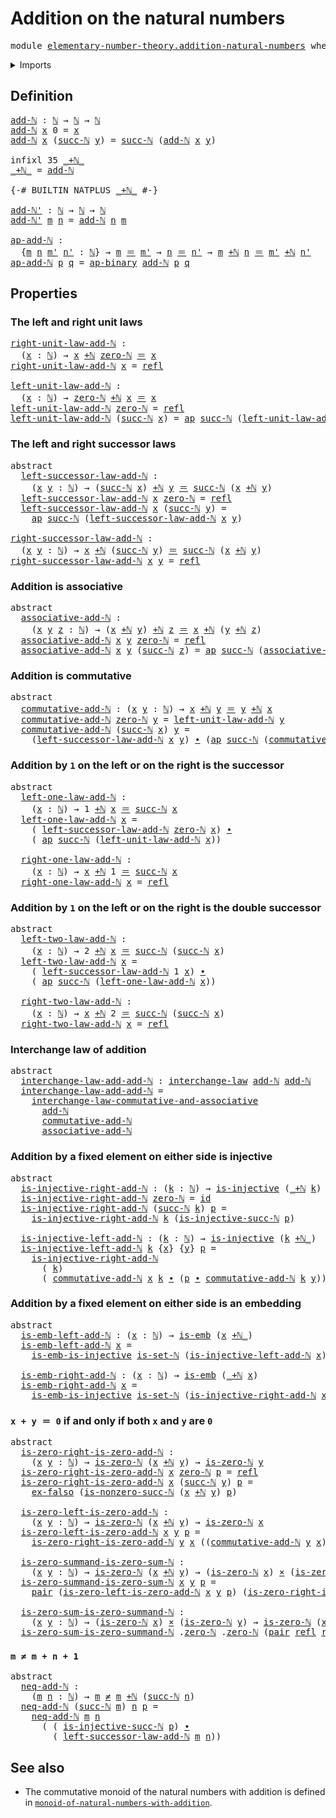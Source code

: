# Addition on the natural numbers

<pre class="Agda"><a id="44" class="Keyword">module</a> <a id="51" href="elementary-number-theory.addition-natural-numbers.html" class="Module">elementary-number-theory.addition-natural-numbers</a> <a id="101" class="Keyword">where</a>
</pre>
<details><summary>Imports</summary>

<pre class="Agda"><a id="157" class="Keyword">open</a> <a id="162" class="Keyword">import</a> <a id="169" href="elementary-number-theory.equality-natural-numbers.html" class="Module">elementary-number-theory.equality-natural-numbers</a>
<a id="219" class="Keyword">open</a> <a id="224" class="Keyword">import</a> <a id="231" href="elementary-number-theory.natural-numbers.html" class="Module">elementary-number-theory.natural-numbers</a>

<a id="273" class="Keyword">open</a> <a id="278" class="Keyword">import</a> <a id="285" href="foundation.action-on-identifications-binary-functions.html" class="Module">foundation.action-on-identifications-binary-functions</a>
<a id="339" class="Keyword">open</a> <a id="344" class="Keyword">import</a> <a id="351" href="foundation.action-on-identifications-functions.html" class="Module">foundation.action-on-identifications-functions</a>
<a id="398" class="Keyword">open</a> <a id="403" class="Keyword">import</a> <a id="410" href="foundation.cartesian-product-types.html" class="Module">foundation.cartesian-product-types</a>
<a id="445" class="Keyword">open</a> <a id="450" class="Keyword">import</a> <a id="457" href="foundation.dependent-pair-types.html" class="Module">foundation.dependent-pair-types</a>
<a id="489" class="Keyword">open</a> <a id="494" class="Keyword">import</a> <a id="501" href="foundation.embeddings.html" class="Module">foundation.embeddings</a>
<a id="523" class="Keyword">open</a> <a id="528" class="Keyword">import</a> <a id="535" href="foundation.empty-types.html" class="Module">foundation.empty-types</a>
<a id="558" class="Keyword">open</a> <a id="563" class="Keyword">import</a> <a id="570" href="foundation.function-types.html" class="Module">foundation.function-types</a>
<a id="596" class="Keyword">open</a> <a id="601" class="Keyword">import</a> <a id="608" href="foundation.identity-types.html" class="Module">foundation.identity-types</a>
<a id="634" class="Keyword">open</a> <a id="639" class="Keyword">import</a> <a id="646" href="foundation.injective-maps.html" class="Module">foundation.injective-maps</a>
<a id="672" class="Keyword">open</a> <a id="677" class="Keyword">import</a> <a id="684" href="foundation.interchange-law.html" class="Module">foundation.interchange-law</a>
<a id="711" class="Keyword">open</a> <a id="716" class="Keyword">import</a> <a id="723" href="foundation.negated-equality.html" class="Module">foundation.negated-equality</a>
<a id="751" class="Keyword">open</a> <a id="756" class="Keyword">import</a> <a id="763" href="foundation.sets.html" class="Module">foundation.sets</a>
</pre>
</details>

## Definition

<pre class="Agda"><a id="add-ℕ"></a><a id="819" href="elementary-number-theory.addition-natural-numbers.html#819" class="Function">add-ℕ</a> <a id="825" class="Symbol">:</a> <a id="827" href="elementary-number-theory.natural-numbers.html#825" class="Datatype">ℕ</a> <a id="829" class="Symbol">→</a> <a id="831" href="elementary-number-theory.natural-numbers.html#825" class="Datatype">ℕ</a> <a id="833" class="Symbol">→</a> <a id="835" href="elementary-number-theory.natural-numbers.html#825" class="Datatype">ℕ</a>
<a id="837" href="elementary-number-theory.addition-natural-numbers.html#819" class="Function">add-ℕ</a> <a id="843" href="elementary-number-theory.addition-natural-numbers.html#843" class="Bound">x</a> <a id="845" class="Number">0</a> <a id="847" class="Symbol">=</a> <a id="849" href="elementary-number-theory.addition-natural-numbers.html#843" class="Bound">x</a>
<a id="851" href="elementary-number-theory.addition-natural-numbers.html#819" class="Function">add-ℕ</a> <a id="857" href="elementary-number-theory.addition-natural-numbers.html#857" class="Bound">x</a> <a id="859" class="Symbol">(</a><a id="860" href="elementary-number-theory.natural-numbers.html#859" class="InductiveConstructor">succ-ℕ</a> <a id="867" href="elementary-number-theory.addition-natural-numbers.html#867" class="Bound">y</a><a id="868" class="Symbol">)</a> <a id="870" class="Symbol">=</a> <a id="872" href="elementary-number-theory.natural-numbers.html#859" class="InductiveConstructor">succ-ℕ</a> <a id="879" class="Symbol">(</a><a id="880" href="elementary-number-theory.addition-natural-numbers.html#819" class="Function">add-ℕ</a> <a id="886" href="elementary-number-theory.addition-natural-numbers.html#857" class="Bound">x</a> <a id="888" href="elementary-number-theory.addition-natural-numbers.html#867" class="Bound">y</a><a id="889" class="Symbol">)</a>

<a id="892" class="Keyword">infixl</a> <a id="899" class="Number">35</a> <a id="902" href="elementary-number-theory.addition-natural-numbers.html#907" class="Primitive Operator">_+ℕ_</a>
<a id="_+ℕ_"></a><a id="907" href="elementary-number-theory.addition-natural-numbers.html#907" class="Function Operator">_+ℕ_</a> <a id="912" class="Symbol">=</a> <a id="914" href="elementary-number-theory.addition-natural-numbers.html#819" class="Function">add-ℕ</a>

<a id="921" class="Symbol">{-#</a> <a id="925" class="Keyword">BUILTIN</a> <a id="933" class="Keyword">NATPLUS</a> <a id="941" href="elementary-number-theory.addition-natural-numbers.html#907" class="Primitive Operator">_+ℕ_</a> <a id="946" class="Symbol">#-}</a>

<a id="add-ℕ&#39;"></a><a id="951" href="elementary-number-theory.addition-natural-numbers.html#951" class="Function">add-ℕ&#39;</a> <a id="958" class="Symbol">:</a> <a id="960" href="elementary-number-theory.natural-numbers.html#825" class="Datatype">ℕ</a> <a id="962" class="Symbol">→</a> <a id="964" href="elementary-number-theory.natural-numbers.html#825" class="Datatype">ℕ</a> <a id="966" class="Symbol">→</a> <a id="968" href="elementary-number-theory.natural-numbers.html#825" class="Datatype">ℕ</a>
<a id="970" href="elementary-number-theory.addition-natural-numbers.html#951" class="Function">add-ℕ&#39;</a> <a id="977" href="elementary-number-theory.addition-natural-numbers.html#977" class="Bound">m</a> <a id="979" href="elementary-number-theory.addition-natural-numbers.html#979" class="Bound">n</a> <a id="981" class="Symbol">=</a> <a id="983" href="elementary-number-theory.addition-natural-numbers.html#819" class="Function">add-ℕ</a> <a id="989" href="elementary-number-theory.addition-natural-numbers.html#979" class="Bound">n</a> <a id="991" href="elementary-number-theory.addition-natural-numbers.html#977" class="Bound">m</a>

<a id="ap-add-ℕ"></a><a id="994" href="elementary-number-theory.addition-natural-numbers.html#994" class="Function">ap-add-ℕ</a> <a id="1003" class="Symbol">:</a>
  <a id="1007" class="Symbol">{</a><a id="1008" href="elementary-number-theory.addition-natural-numbers.html#1008" class="Bound">m</a> <a id="1010" href="elementary-number-theory.addition-natural-numbers.html#1010" class="Bound">n</a> <a id="1012" href="elementary-number-theory.addition-natural-numbers.html#1012" class="Bound">m&#39;</a> <a id="1015" href="elementary-number-theory.addition-natural-numbers.html#1015" class="Bound">n&#39;</a> <a id="1018" class="Symbol">:</a> <a id="1020" href="elementary-number-theory.natural-numbers.html#825" class="Datatype">ℕ</a><a id="1021" class="Symbol">}</a> <a id="1023" class="Symbol">→</a> <a id="1025" href="elementary-number-theory.addition-natural-numbers.html#1008" class="Bound">m</a> <a id="1027" href="foundation-core.identity-types.html#2713" class="Function Operator">＝</a> <a id="1029" href="elementary-number-theory.addition-natural-numbers.html#1012" class="Bound">m&#39;</a> <a id="1032" class="Symbol">→</a> <a id="1034" href="elementary-number-theory.addition-natural-numbers.html#1010" class="Bound">n</a> <a id="1036" href="foundation-core.identity-types.html#2713" class="Function Operator">＝</a> <a id="1038" href="elementary-number-theory.addition-natural-numbers.html#1015" class="Bound">n&#39;</a> <a id="1041" class="Symbol">→</a> <a id="1043" href="elementary-number-theory.addition-natural-numbers.html#1008" class="Bound">m</a> <a id="1045" href="elementary-number-theory.addition-natural-numbers.html#907" class="Primitive Operator">+ℕ</a> <a id="1048" href="elementary-number-theory.addition-natural-numbers.html#1010" class="Bound">n</a> <a id="1050" href="foundation-core.identity-types.html#2713" class="Function Operator">＝</a> <a id="1052" href="elementary-number-theory.addition-natural-numbers.html#1012" class="Bound">m&#39;</a> <a id="1055" href="elementary-number-theory.addition-natural-numbers.html#907" class="Primitive Operator">+ℕ</a> <a id="1058" href="elementary-number-theory.addition-natural-numbers.html#1015" class="Bound">n&#39;</a>
<a id="1061" href="elementary-number-theory.addition-natural-numbers.html#994" class="Function">ap-add-ℕ</a> <a id="1070" href="elementary-number-theory.addition-natural-numbers.html#1070" class="Bound">p</a> <a id="1072" href="elementary-number-theory.addition-natural-numbers.html#1072" class="Bound">q</a> <a id="1074" class="Symbol">=</a> <a id="1076" href="foundation.action-on-identifications-binary-functions.html#1522" class="Function">ap-binary</a> <a id="1086" href="elementary-number-theory.addition-natural-numbers.html#819" class="Function">add-ℕ</a> <a id="1092" href="elementary-number-theory.addition-natural-numbers.html#1070" class="Bound">p</a> <a id="1094" href="elementary-number-theory.addition-natural-numbers.html#1072" class="Bound">q</a>
</pre>
## Properties

### The left and right unit laws

<pre class="Agda"><a id="right-unit-law-add-ℕ"></a><a id="1158" href="elementary-number-theory.addition-natural-numbers.html#1158" class="Function">right-unit-law-add-ℕ</a> <a id="1179" class="Symbol">:</a>
  <a id="1183" class="Symbol">(</a><a id="1184" href="elementary-number-theory.addition-natural-numbers.html#1184" class="Bound">x</a> <a id="1186" class="Symbol">:</a> <a id="1188" href="elementary-number-theory.natural-numbers.html#825" class="Datatype">ℕ</a><a id="1189" class="Symbol">)</a> <a id="1191" class="Symbol">→</a> <a id="1193" href="elementary-number-theory.addition-natural-numbers.html#1184" class="Bound">x</a> <a id="1195" href="elementary-number-theory.addition-natural-numbers.html#907" class="Primitive Operator">+ℕ</a> <a id="1198" href="elementary-number-theory.natural-numbers.html#846" class="InductiveConstructor">zero-ℕ</a> <a id="1205" href="foundation-core.identity-types.html#2713" class="Function Operator">＝</a> <a id="1207" href="elementary-number-theory.addition-natural-numbers.html#1184" class="Bound">x</a>
<a id="1209" href="elementary-number-theory.addition-natural-numbers.html#1158" class="Function">right-unit-law-add-ℕ</a> <a id="1230" href="elementary-number-theory.addition-natural-numbers.html#1230" class="Bound">x</a> <a id="1232" class="Symbol">=</a> <a id="1234" href="foundation-core.identity-types.html#2682" class="InductiveConstructor">refl</a>

<a id="left-unit-law-add-ℕ"></a><a id="1240" href="elementary-number-theory.addition-natural-numbers.html#1240" class="Function">left-unit-law-add-ℕ</a> <a id="1260" class="Symbol">:</a>
  <a id="1264" class="Symbol">(</a><a id="1265" href="elementary-number-theory.addition-natural-numbers.html#1265" class="Bound">x</a> <a id="1267" class="Symbol">:</a> <a id="1269" href="elementary-number-theory.natural-numbers.html#825" class="Datatype">ℕ</a><a id="1270" class="Symbol">)</a> <a id="1272" class="Symbol">→</a> <a id="1274" href="elementary-number-theory.natural-numbers.html#846" class="InductiveConstructor">zero-ℕ</a> <a id="1281" href="elementary-number-theory.addition-natural-numbers.html#907" class="Primitive Operator">+ℕ</a> <a id="1284" href="elementary-number-theory.addition-natural-numbers.html#1265" class="Bound">x</a> <a id="1286" href="foundation-core.identity-types.html#2713" class="Function Operator">＝</a> <a id="1288" href="elementary-number-theory.addition-natural-numbers.html#1265" class="Bound">x</a>
<a id="1290" href="elementary-number-theory.addition-natural-numbers.html#1240" class="Function">left-unit-law-add-ℕ</a> <a id="1310" href="elementary-number-theory.natural-numbers.html#846" class="InductiveConstructor">zero-ℕ</a> <a id="1317" class="Symbol">=</a> <a id="1319" href="foundation-core.identity-types.html#2682" class="InductiveConstructor">refl</a>
<a id="1324" href="elementary-number-theory.addition-natural-numbers.html#1240" class="Function">left-unit-law-add-ℕ</a> <a id="1344" class="Symbol">(</a><a id="1345" href="elementary-number-theory.natural-numbers.html#859" class="InductiveConstructor">succ-ℕ</a> <a id="1352" href="elementary-number-theory.addition-natural-numbers.html#1352" class="Bound">x</a><a id="1353" class="Symbol">)</a> <a id="1355" class="Symbol">=</a> <a id="1357" href="foundation.action-on-identifications-functions.html#730" class="Function">ap</a> <a id="1360" href="elementary-number-theory.natural-numbers.html#859" class="InductiveConstructor">succ-ℕ</a> <a id="1367" class="Symbol">(</a><a id="1368" href="elementary-number-theory.addition-natural-numbers.html#1240" class="Function">left-unit-law-add-ℕ</a> <a id="1388" href="elementary-number-theory.addition-natural-numbers.html#1352" class="Bound">x</a><a id="1389" class="Symbol">)</a>
</pre>
### The left and right successor laws

<pre class="Agda"><a id="1443" class="Keyword">abstract</a>
  <a id="left-successor-law-add-ℕ"></a><a id="1454" href="elementary-number-theory.addition-natural-numbers.html#1454" class="Function">left-successor-law-add-ℕ</a> <a id="1479" class="Symbol">:</a>
    <a id="1485" class="Symbol">(</a><a id="1486" href="elementary-number-theory.addition-natural-numbers.html#1486" class="Bound">x</a> <a id="1488" href="elementary-number-theory.addition-natural-numbers.html#1488" class="Bound">y</a> <a id="1490" class="Symbol">:</a> <a id="1492" href="elementary-number-theory.natural-numbers.html#825" class="Datatype">ℕ</a><a id="1493" class="Symbol">)</a> <a id="1495" class="Symbol">→</a> <a id="1497" class="Symbol">(</a><a id="1498" href="elementary-number-theory.natural-numbers.html#859" class="InductiveConstructor">succ-ℕ</a> <a id="1505" href="elementary-number-theory.addition-natural-numbers.html#1486" class="Bound">x</a><a id="1506" class="Symbol">)</a> <a id="1508" href="elementary-number-theory.addition-natural-numbers.html#907" class="Primitive Operator">+ℕ</a> <a id="1511" href="elementary-number-theory.addition-natural-numbers.html#1488" class="Bound">y</a> <a id="1513" href="foundation-core.identity-types.html#2713" class="Function Operator">＝</a> <a id="1515" href="elementary-number-theory.natural-numbers.html#859" class="InductiveConstructor">succ-ℕ</a> <a id="1522" class="Symbol">(</a><a id="1523" href="elementary-number-theory.addition-natural-numbers.html#1486" class="Bound">x</a> <a id="1525" href="elementary-number-theory.addition-natural-numbers.html#907" class="Primitive Operator">+ℕ</a> <a id="1528" href="elementary-number-theory.addition-natural-numbers.html#1488" class="Bound">y</a><a id="1529" class="Symbol">)</a>
  <a id="1533" href="elementary-number-theory.addition-natural-numbers.html#1454" class="Function">left-successor-law-add-ℕ</a> <a id="1558" href="elementary-number-theory.addition-natural-numbers.html#1558" class="Bound">x</a> <a id="1560" href="elementary-number-theory.natural-numbers.html#846" class="InductiveConstructor">zero-ℕ</a> <a id="1567" class="Symbol">=</a> <a id="1569" href="foundation-core.identity-types.html#2682" class="InductiveConstructor">refl</a>
  <a id="1576" href="elementary-number-theory.addition-natural-numbers.html#1454" class="Function">left-successor-law-add-ℕ</a> <a id="1601" href="elementary-number-theory.addition-natural-numbers.html#1601" class="Bound">x</a> <a id="1603" class="Symbol">(</a><a id="1604" href="elementary-number-theory.natural-numbers.html#859" class="InductiveConstructor">succ-ℕ</a> <a id="1611" href="elementary-number-theory.addition-natural-numbers.html#1611" class="Bound">y</a><a id="1612" class="Symbol">)</a> <a id="1614" class="Symbol">=</a>
    <a id="1620" href="foundation.action-on-identifications-functions.html#730" class="Function">ap</a> <a id="1623" href="elementary-number-theory.natural-numbers.html#859" class="InductiveConstructor">succ-ℕ</a> <a id="1630" class="Symbol">(</a><a id="1631" href="elementary-number-theory.addition-natural-numbers.html#1454" class="Function">left-successor-law-add-ℕ</a> <a id="1656" href="elementary-number-theory.addition-natural-numbers.html#1601" class="Bound">x</a> <a id="1658" href="elementary-number-theory.addition-natural-numbers.html#1611" class="Bound">y</a><a id="1659" class="Symbol">)</a>

<a id="right-successor-law-add-ℕ"></a><a id="1662" href="elementary-number-theory.addition-natural-numbers.html#1662" class="Function">right-successor-law-add-ℕ</a> <a id="1688" class="Symbol">:</a>
  <a id="1692" class="Symbol">(</a><a id="1693" href="elementary-number-theory.addition-natural-numbers.html#1693" class="Bound">x</a> <a id="1695" href="elementary-number-theory.addition-natural-numbers.html#1695" class="Bound">y</a> <a id="1697" class="Symbol">:</a> <a id="1699" href="elementary-number-theory.natural-numbers.html#825" class="Datatype">ℕ</a><a id="1700" class="Symbol">)</a> <a id="1702" class="Symbol">→</a> <a id="1704" href="elementary-number-theory.addition-natural-numbers.html#1693" class="Bound">x</a> <a id="1706" href="elementary-number-theory.addition-natural-numbers.html#907" class="Primitive Operator">+ℕ</a> <a id="1709" class="Symbol">(</a><a id="1710" href="elementary-number-theory.natural-numbers.html#859" class="InductiveConstructor">succ-ℕ</a> <a id="1717" href="elementary-number-theory.addition-natural-numbers.html#1695" class="Bound">y</a><a id="1718" class="Symbol">)</a> <a id="1720" href="foundation-core.identity-types.html#2713" class="Function Operator">＝</a> <a id="1722" href="elementary-number-theory.natural-numbers.html#859" class="InductiveConstructor">succ-ℕ</a> <a id="1729" class="Symbol">(</a><a id="1730" href="elementary-number-theory.addition-natural-numbers.html#1693" class="Bound">x</a> <a id="1732" href="elementary-number-theory.addition-natural-numbers.html#907" class="Primitive Operator">+ℕ</a> <a id="1735" href="elementary-number-theory.addition-natural-numbers.html#1695" class="Bound">y</a><a id="1736" class="Symbol">)</a>
<a id="1738" href="elementary-number-theory.addition-natural-numbers.html#1662" class="Function">right-successor-law-add-ℕ</a> <a id="1764" href="elementary-number-theory.addition-natural-numbers.html#1764" class="Bound">x</a> <a id="1766" href="elementary-number-theory.addition-natural-numbers.html#1766" class="Bound">y</a> <a id="1768" class="Symbol">=</a> <a id="1770" href="foundation-core.identity-types.html#2682" class="InductiveConstructor">refl</a>
</pre>
### Addition is associative

<pre class="Agda"><a id="1817" class="Keyword">abstract</a>
  <a id="associative-add-ℕ"></a><a id="1828" href="elementary-number-theory.addition-natural-numbers.html#1828" class="Function">associative-add-ℕ</a> <a id="1846" class="Symbol">:</a>
    <a id="1852" class="Symbol">(</a><a id="1853" href="elementary-number-theory.addition-natural-numbers.html#1853" class="Bound">x</a> <a id="1855" href="elementary-number-theory.addition-natural-numbers.html#1855" class="Bound">y</a> <a id="1857" href="elementary-number-theory.addition-natural-numbers.html#1857" class="Bound">z</a> <a id="1859" class="Symbol">:</a> <a id="1861" href="elementary-number-theory.natural-numbers.html#825" class="Datatype">ℕ</a><a id="1862" class="Symbol">)</a> <a id="1864" class="Symbol">→</a> <a id="1866" class="Symbol">(</a><a id="1867" href="elementary-number-theory.addition-natural-numbers.html#1853" class="Bound">x</a> <a id="1869" href="elementary-number-theory.addition-natural-numbers.html#907" class="Primitive Operator">+ℕ</a> <a id="1872" href="elementary-number-theory.addition-natural-numbers.html#1855" class="Bound">y</a><a id="1873" class="Symbol">)</a> <a id="1875" href="elementary-number-theory.addition-natural-numbers.html#907" class="Primitive Operator">+ℕ</a> <a id="1878" href="elementary-number-theory.addition-natural-numbers.html#1857" class="Bound">z</a> <a id="1880" href="foundation-core.identity-types.html#2713" class="Function Operator">＝</a> <a id="1882" href="elementary-number-theory.addition-natural-numbers.html#1853" class="Bound">x</a> <a id="1884" href="elementary-number-theory.addition-natural-numbers.html#907" class="Primitive Operator">+ℕ</a> <a id="1887" class="Symbol">(</a><a id="1888" href="elementary-number-theory.addition-natural-numbers.html#1855" class="Bound">y</a> <a id="1890" href="elementary-number-theory.addition-natural-numbers.html#907" class="Primitive Operator">+ℕ</a> <a id="1893" href="elementary-number-theory.addition-natural-numbers.html#1857" class="Bound">z</a><a id="1894" class="Symbol">)</a>
  <a id="1898" href="elementary-number-theory.addition-natural-numbers.html#1828" class="Function">associative-add-ℕ</a> <a id="1916" href="elementary-number-theory.addition-natural-numbers.html#1916" class="Bound">x</a> <a id="1918" href="elementary-number-theory.addition-natural-numbers.html#1918" class="Bound">y</a> <a id="1920" href="elementary-number-theory.natural-numbers.html#846" class="InductiveConstructor">zero-ℕ</a> <a id="1927" class="Symbol">=</a> <a id="1929" href="foundation-core.identity-types.html#2682" class="InductiveConstructor">refl</a>
  <a id="1936" href="elementary-number-theory.addition-natural-numbers.html#1828" class="Function">associative-add-ℕ</a> <a id="1954" href="elementary-number-theory.addition-natural-numbers.html#1954" class="Bound">x</a> <a id="1956" href="elementary-number-theory.addition-natural-numbers.html#1956" class="Bound">y</a> <a id="1958" class="Symbol">(</a><a id="1959" href="elementary-number-theory.natural-numbers.html#859" class="InductiveConstructor">succ-ℕ</a> <a id="1966" href="elementary-number-theory.addition-natural-numbers.html#1966" class="Bound">z</a><a id="1967" class="Symbol">)</a> <a id="1969" class="Symbol">=</a> <a id="1971" href="foundation.action-on-identifications-functions.html#730" class="Function">ap</a> <a id="1974" href="elementary-number-theory.natural-numbers.html#859" class="InductiveConstructor">succ-ℕ</a> <a id="1981" class="Symbol">(</a><a id="1982" href="elementary-number-theory.addition-natural-numbers.html#1828" class="Function">associative-add-ℕ</a> <a id="2000" href="elementary-number-theory.addition-natural-numbers.html#1954" class="Bound">x</a> <a id="2002" href="elementary-number-theory.addition-natural-numbers.html#1956" class="Bound">y</a> <a id="2004" href="elementary-number-theory.addition-natural-numbers.html#1966" class="Bound">z</a><a id="2005" class="Symbol">)</a>
</pre>
### Addition is commutative

<pre class="Agda"><a id="2049" class="Keyword">abstract</a>
  <a id="commutative-add-ℕ"></a><a id="2060" href="elementary-number-theory.addition-natural-numbers.html#2060" class="Function">commutative-add-ℕ</a> <a id="2078" class="Symbol">:</a> <a id="2080" class="Symbol">(</a><a id="2081" href="elementary-number-theory.addition-natural-numbers.html#2081" class="Bound">x</a> <a id="2083" href="elementary-number-theory.addition-natural-numbers.html#2083" class="Bound">y</a> <a id="2085" class="Symbol">:</a> <a id="2087" href="elementary-number-theory.natural-numbers.html#825" class="Datatype">ℕ</a><a id="2088" class="Symbol">)</a> <a id="2090" class="Symbol">→</a> <a id="2092" href="elementary-number-theory.addition-natural-numbers.html#2081" class="Bound">x</a> <a id="2094" href="elementary-number-theory.addition-natural-numbers.html#907" class="Primitive Operator">+ℕ</a> <a id="2097" href="elementary-number-theory.addition-natural-numbers.html#2083" class="Bound">y</a> <a id="2099" href="foundation-core.identity-types.html#2713" class="Function Operator">＝</a> <a id="2101" href="elementary-number-theory.addition-natural-numbers.html#2083" class="Bound">y</a> <a id="2103" href="elementary-number-theory.addition-natural-numbers.html#907" class="Primitive Operator">+ℕ</a> <a id="2106" href="elementary-number-theory.addition-natural-numbers.html#2081" class="Bound">x</a>
  <a id="2110" href="elementary-number-theory.addition-natural-numbers.html#2060" class="Function">commutative-add-ℕ</a> <a id="2128" href="elementary-number-theory.natural-numbers.html#846" class="InductiveConstructor">zero-ℕ</a> <a id="2135" href="elementary-number-theory.addition-natural-numbers.html#2135" class="Bound">y</a> <a id="2137" class="Symbol">=</a> <a id="2139" href="elementary-number-theory.addition-natural-numbers.html#1240" class="Function">left-unit-law-add-ℕ</a> <a id="2159" href="elementary-number-theory.addition-natural-numbers.html#2135" class="Bound">y</a>
  <a id="2163" href="elementary-number-theory.addition-natural-numbers.html#2060" class="Function">commutative-add-ℕ</a> <a id="2181" class="Symbol">(</a><a id="2182" href="elementary-number-theory.natural-numbers.html#859" class="InductiveConstructor">succ-ℕ</a> <a id="2189" href="elementary-number-theory.addition-natural-numbers.html#2189" class="Bound">x</a><a id="2190" class="Symbol">)</a> <a id="2192" href="elementary-number-theory.addition-natural-numbers.html#2192" class="Bound">y</a> <a id="2194" class="Symbol">=</a>
    <a id="2200" class="Symbol">(</a><a id="2201" href="elementary-number-theory.addition-natural-numbers.html#1454" class="Function">left-successor-law-add-ℕ</a> <a id="2226" href="elementary-number-theory.addition-natural-numbers.html#2189" class="Bound">x</a> <a id="2228" href="elementary-number-theory.addition-natural-numbers.html#2192" class="Bound">y</a><a id="2229" class="Symbol">)</a> <a id="2231" href="foundation-core.identity-types.html#5864" class="Function Operator">∙</a> <a id="2233" class="Symbol">(</a><a id="2234" href="foundation.action-on-identifications-functions.html#730" class="Function">ap</a> <a id="2237" href="elementary-number-theory.natural-numbers.html#859" class="InductiveConstructor">succ-ℕ</a> <a id="2244" class="Symbol">(</a><a id="2245" href="elementary-number-theory.addition-natural-numbers.html#2060" class="Function">commutative-add-ℕ</a> <a id="2263" href="elementary-number-theory.addition-natural-numbers.html#2189" class="Bound">x</a> <a id="2265" href="elementary-number-theory.addition-natural-numbers.html#2192" class="Bound">y</a><a id="2266" class="Symbol">))</a>
</pre>
### Addition by `1` on the left or on the right is the successor

<pre class="Agda"><a id="2348" class="Keyword">abstract</a>
  <a id="left-one-law-add-ℕ"></a><a id="2359" href="elementary-number-theory.addition-natural-numbers.html#2359" class="Function">left-one-law-add-ℕ</a> <a id="2378" class="Symbol">:</a>
    <a id="2384" class="Symbol">(</a><a id="2385" href="elementary-number-theory.addition-natural-numbers.html#2385" class="Bound">x</a> <a id="2387" class="Symbol">:</a> <a id="2389" href="elementary-number-theory.natural-numbers.html#825" class="Datatype">ℕ</a><a id="2390" class="Symbol">)</a> <a id="2392" class="Symbol">→</a> <a id="2394" class="Number">1</a> <a id="2396" href="elementary-number-theory.addition-natural-numbers.html#907" class="Primitive Operator">+ℕ</a> <a id="2399" href="elementary-number-theory.addition-natural-numbers.html#2385" class="Bound">x</a> <a id="2401" href="foundation-core.identity-types.html#2713" class="Function Operator">＝</a> <a id="2403" href="elementary-number-theory.natural-numbers.html#859" class="InductiveConstructor">succ-ℕ</a> <a id="2410" href="elementary-number-theory.addition-natural-numbers.html#2385" class="Bound">x</a>
  <a id="2414" href="elementary-number-theory.addition-natural-numbers.html#2359" class="Function">left-one-law-add-ℕ</a> <a id="2433" href="elementary-number-theory.addition-natural-numbers.html#2433" class="Bound">x</a> <a id="2435" class="Symbol">=</a>
    <a id="2441" class="Symbol">(</a> <a id="2443" href="elementary-number-theory.addition-natural-numbers.html#1454" class="Function">left-successor-law-add-ℕ</a> <a id="2468" href="elementary-number-theory.natural-numbers.html#846" class="InductiveConstructor">zero-ℕ</a> <a id="2475" href="elementary-number-theory.addition-natural-numbers.html#2433" class="Bound">x</a><a id="2476" class="Symbol">)</a> <a id="2478" href="foundation-core.identity-types.html#5864" class="Function Operator">∙</a>
    <a id="2484" class="Symbol">(</a> <a id="2486" href="foundation.action-on-identifications-functions.html#730" class="Function">ap</a> <a id="2489" href="elementary-number-theory.natural-numbers.html#859" class="InductiveConstructor">succ-ℕ</a> <a id="2496" class="Symbol">(</a><a id="2497" href="elementary-number-theory.addition-natural-numbers.html#1240" class="Function">left-unit-law-add-ℕ</a> <a id="2517" href="elementary-number-theory.addition-natural-numbers.html#2433" class="Bound">x</a><a id="2518" class="Symbol">))</a>

  <a id="right-one-law-add-ℕ"></a><a id="2524" href="elementary-number-theory.addition-natural-numbers.html#2524" class="Function">right-one-law-add-ℕ</a> <a id="2544" class="Symbol">:</a>
    <a id="2550" class="Symbol">(</a><a id="2551" href="elementary-number-theory.addition-natural-numbers.html#2551" class="Bound">x</a> <a id="2553" class="Symbol">:</a> <a id="2555" href="elementary-number-theory.natural-numbers.html#825" class="Datatype">ℕ</a><a id="2556" class="Symbol">)</a> <a id="2558" class="Symbol">→</a> <a id="2560" href="elementary-number-theory.addition-natural-numbers.html#2551" class="Bound">x</a> <a id="2562" href="elementary-number-theory.addition-natural-numbers.html#907" class="Primitive Operator">+ℕ</a> <a id="2565" class="Number">1</a> <a id="2567" href="foundation-core.identity-types.html#2713" class="Function Operator">＝</a> <a id="2569" href="elementary-number-theory.natural-numbers.html#859" class="InductiveConstructor">succ-ℕ</a> <a id="2576" href="elementary-number-theory.addition-natural-numbers.html#2551" class="Bound">x</a>
  <a id="2580" href="elementary-number-theory.addition-natural-numbers.html#2524" class="Function">right-one-law-add-ℕ</a> <a id="2600" href="elementary-number-theory.addition-natural-numbers.html#2600" class="Bound">x</a> <a id="2602" class="Symbol">=</a> <a id="2604" href="foundation-core.identity-types.html#2682" class="InductiveConstructor">refl</a>
</pre>
### Addition by `1` on the left or on the right is the double successor

<pre class="Agda"><a id="2695" class="Keyword">abstract</a>
  <a id="left-two-law-add-ℕ"></a><a id="2706" href="elementary-number-theory.addition-natural-numbers.html#2706" class="Function">left-two-law-add-ℕ</a> <a id="2725" class="Symbol">:</a>
    <a id="2731" class="Symbol">(</a><a id="2732" href="elementary-number-theory.addition-natural-numbers.html#2732" class="Bound">x</a> <a id="2734" class="Symbol">:</a> <a id="2736" href="elementary-number-theory.natural-numbers.html#825" class="Datatype">ℕ</a><a id="2737" class="Symbol">)</a> <a id="2739" class="Symbol">→</a> <a id="2741" class="Number">2</a> <a id="2743" href="elementary-number-theory.addition-natural-numbers.html#907" class="Primitive Operator">+ℕ</a> <a id="2746" href="elementary-number-theory.addition-natural-numbers.html#2732" class="Bound">x</a> <a id="2748" href="foundation-core.identity-types.html#2713" class="Function Operator">＝</a> <a id="2750" href="elementary-number-theory.natural-numbers.html#859" class="InductiveConstructor">succ-ℕ</a> <a id="2757" class="Symbol">(</a><a id="2758" href="elementary-number-theory.natural-numbers.html#859" class="InductiveConstructor">succ-ℕ</a> <a id="2765" href="elementary-number-theory.addition-natural-numbers.html#2732" class="Bound">x</a><a id="2766" class="Symbol">)</a>
  <a id="2770" href="elementary-number-theory.addition-natural-numbers.html#2706" class="Function">left-two-law-add-ℕ</a> <a id="2789" href="elementary-number-theory.addition-natural-numbers.html#2789" class="Bound">x</a> <a id="2791" class="Symbol">=</a>
    <a id="2797" class="Symbol">(</a> <a id="2799" href="elementary-number-theory.addition-natural-numbers.html#1454" class="Function">left-successor-law-add-ℕ</a> <a id="2824" class="Number">1</a> <a id="2826" href="elementary-number-theory.addition-natural-numbers.html#2789" class="Bound">x</a><a id="2827" class="Symbol">)</a> <a id="2829" href="foundation-core.identity-types.html#5864" class="Function Operator">∙</a>
    <a id="2835" class="Symbol">(</a> <a id="2837" href="foundation.action-on-identifications-functions.html#730" class="Function">ap</a> <a id="2840" href="elementary-number-theory.natural-numbers.html#859" class="InductiveConstructor">succ-ℕ</a> <a id="2847" class="Symbol">(</a><a id="2848" href="elementary-number-theory.addition-natural-numbers.html#2359" class="Function">left-one-law-add-ℕ</a> <a id="2867" href="elementary-number-theory.addition-natural-numbers.html#2789" class="Bound">x</a><a id="2868" class="Symbol">))</a>

  <a id="right-two-law-add-ℕ"></a><a id="2874" href="elementary-number-theory.addition-natural-numbers.html#2874" class="Function">right-two-law-add-ℕ</a> <a id="2894" class="Symbol">:</a>
    <a id="2900" class="Symbol">(</a><a id="2901" href="elementary-number-theory.addition-natural-numbers.html#2901" class="Bound">x</a> <a id="2903" class="Symbol">:</a> <a id="2905" href="elementary-number-theory.natural-numbers.html#825" class="Datatype">ℕ</a><a id="2906" class="Symbol">)</a> <a id="2908" class="Symbol">→</a> <a id="2910" href="elementary-number-theory.addition-natural-numbers.html#2901" class="Bound">x</a> <a id="2912" href="elementary-number-theory.addition-natural-numbers.html#907" class="Primitive Operator">+ℕ</a> <a id="2915" class="Number">2</a> <a id="2917" href="foundation-core.identity-types.html#2713" class="Function Operator">＝</a> <a id="2919" href="elementary-number-theory.natural-numbers.html#859" class="InductiveConstructor">succ-ℕ</a> <a id="2926" class="Symbol">(</a><a id="2927" href="elementary-number-theory.natural-numbers.html#859" class="InductiveConstructor">succ-ℕ</a> <a id="2934" href="elementary-number-theory.addition-natural-numbers.html#2901" class="Bound">x</a><a id="2935" class="Symbol">)</a>
  <a id="2939" href="elementary-number-theory.addition-natural-numbers.html#2874" class="Function">right-two-law-add-ℕ</a> <a id="2959" href="elementary-number-theory.addition-natural-numbers.html#2959" class="Bound">x</a> <a id="2961" class="Symbol">=</a> <a id="2963" href="foundation-core.identity-types.html#2682" class="InductiveConstructor">refl</a>
</pre>
### Interchange law of addition

<pre class="Agda"><a id="3014" class="Keyword">abstract</a>
  <a id="interchange-law-add-add-ℕ"></a><a id="3025" href="elementary-number-theory.addition-natural-numbers.html#3025" class="Function">interchange-law-add-add-ℕ</a> <a id="3051" class="Symbol">:</a> <a id="3053" href="foundation.interchange-law.html#1674" class="Function">interchange-law</a> <a id="3069" href="elementary-number-theory.addition-natural-numbers.html#819" class="Function">add-ℕ</a> <a id="3075" href="elementary-number-theory.addition-natural-numbers.html#819" class="Function">add-ℕ</a>
  <a id="3083" href="elementary-number-theory.addition-natural-numbers.html#3025" class="Function">interchange-law-add-add-ℕ</a> <a id="3109" class="Symbol">=</a>
    <a id="3115" href="foundation.interchange-law.html#1790" class="Function">interchange-law-commutative-and-associative</a>
      <a id="3165" href="elementary-number-theory.addition-natural-numbers.html#819" class="Function">add-ℕ</a>
      <a id="3177" href="elementary-number-theory.addition-natural-numbers.html#2060" class="Function">commutative-add-ℕ</a>
      <a id="3201" href="elementary-number-theory.addition-natural-numbers.html#1828" class="Function">associative-add-ℕ</a>
</pre>
### Addition by a fixed element on either side is injective

<pre class="Agda"><a id="3293" class="Keyword">abstract</a>
  <a id="is-injective-right-add-ℕ"></a><a id="3304" href="elementary-number-theory.addition-natural-numbers.html#3304" class="Function">is-injective-right-add-ℕ</a> <a id="3329" class="Symbol">:</a> <a id="3331" class="Symbol">(</a><a id="3332" href="elementary-number-theory.addition-natural-numbers.html#3332" class="Bound">k</a> <a id="3334" class="Symbol">:</a> <a id="3336" href="elementary-number-theory.natural-numbers.html#825" class="Datatype">ℕ</a><a id="3337" class="Symbol">)</a> <a id="3339" class="Symbol">→</a> <a id="3341" href="foundation-core.injective-maps.html#990" class="Function">is-injective</a> <a id="3354" class="Symbol">(</a><a id="3355" href="elementary-number-theory.addition-natural-numbers.html#907" class="Primitive Operator">_+ℕ</a> <a id="3359" href="elementary-number-theory.addition-natural-numbers.html#3332" class="Bound">k</a><a id="3360" class="Symbol">)</a>
  <a id="3364" href="elementary-number-theory.addition-natural-numbers.html#3304" class="Function">is-injective-right-add-ℕ</a> <a id="3389" href="elementary-number-theory.natural-numbers.html#846" class="InductiveConstructor">zero-ℕ</a> <a id="3396" class="Symbol">=</a> <a id="3398" href="foundation-core.function-types.html#307" class="Function">id</a>
  <a id="3403" href="elementary-number-theory.addition-natural-numbers.html#3304" class="Function">is-injective-right-add-ℕ</a> <a id="3428" class="Symbol">(</a><a id="3429" href="elementary-number-theory.natural-numbers.html#859" class="InductiveConstructor">succ-ℕ</a> <a id="3436" href="elementary-number-theory.addition-natural-numbers.html#3436" class="Bound">k</a><a id="3437" class="Symbol">)</a> <a id="3439" href="elementary-number-theory.addition-natural-numbers.html#3439" class="Bound">p</a> <a id="3441" class="Symbol">=</a>
    <a id="3447" href="elementary-number-theory.addition-natural-numbers.html#3304" class="Function">is-injective-right-add-ℕ</a> <a id="3472" href="elementary-number-theory.addition-natural-numbers.html#3436" class="Bound">k</a> <a id="3474" class="Symbol">(</a><a id="3475" href="elementary-number-theory.natural-numbers.html#2391" class="Function">is-injective-succ-ℕ</a> <a id="3495" href="elementary-number-theory.addition-natural-numbers.html#3439" class="Bound">p</a><a id="3496" class="Symbol">)</a>

  <a id="is-injective-left-add-ℕ"></a><a id="3501" href="elementary-number-theory.addition-natural-numbers.html#3501" class="Function">is-injective-left-add-ℕ</a> <a id="3525" class="Symbol">:</a> <a id="3527" class="Symbol">(</a><a id="3528" href="elementary-number-theory.addition-natural-numbers.html#3528" class="Bound">k</a> <a id="3530" class="Symbol">:</a> <a id="3532" href="elementary-number-theory.natural-numbers.html#825" class="Datatype">ℕ</a><a id="3533" class="Symbol">)</a> <a id="3535" class="Symbol">→</a> <a id="3537" href="foundation-core.injective-maps.html#990" class="Function">is-injective</a> <a id="3550" class="Symbol">(</a><a id="3551" href="elementary-number-theory.addition-natural-numbers.html#3528" class="Bound">k</a> <a id="3553" href="elementary-number-theory.addition-natural-numbers.html#907" class="Primitive Operator">+ℕ_</a><a id="3556" class="Symbol">)</a>
  <a id="3560" href="elementary-number-theory.addition-natural-numbers.html#3501" class="Function">is-injective-left-add-ℕ</a> <a id="3584" href="elementary-number-theory.addition-natural-numbers.html#3584" class="Bound">k</a> <a id="3586" class="Symbol">{</a><a id="3587" href="elementary-number-theory.addition-natural-numbers.html#3587" class="Bound">x</a><a id="3588" class="Symbol">}</a> <a id="3590" class="Symbol">{</a><a id="3591" href="elementary-number-theory.addition-natural-numbers.html#3591" class="Bound">y</a><a id="3592" class="Symbol">}</a> <a id="3594" href="elementary-number-theory.addition-natural-numbers.html#3594" class="Bound">p</a> <a id="3596" class="Symbol">=</a>
    <a id="3602" href="elementary-number-theory.addition-natural-numbers.html#3304" class="Function">is-injective-right-add-ℕ</a>
      <a id="3633" class="Symbol">(</a> <a id="3635" href="elementary-number-theory.addition-natural-numbers.html#3584" class="Bound">k</a><a id="3636" class="Symbol">)</a>
      <a id="3644" class="Symbol">(</a> <a id="3646" href="elementary-number-theory.addition-natural-numbers.html#2060" class="Function">commutative-add-ℕ</a> <a id="3664" href="elementary-number-theory.addition-natural-numbers.html#3587" class="Bound">x</a> <a id="3666" href="elementary-number-theory.addition-natural-numbers.html#3584" class="Bound">k</a> <a id="3668" href="foundation-core.identity-types.html#5864" class="Function Operator">∙</a> <a id="3670" class="Symbol">(</a><a id="3671" href="elementary-number-theory.addition-natural-numbers.html#3594" class="Bound">p</a> <a id="3673" href="foundation-core.identity-types.html#5864" class="Function Operator">∙</a> <a id="3675" href="elementary-number-theory.addition-natural-numbers.html#2060" class="Function">commutative-add-ℕ</a> <a id="3693" href="elementary-number-theory.addition-natural-numbers.html#3584" class="Bound">k</a> <a id="3695" href="elementary-number-theory.addition-natural-numbers.html#3591" class="Bound">y</a><a id="3696" class="Symbol">))</a>
</pre>
### Addition by a fixed element on either side is an embedding

<pre class="Agda"><a id="3776" class="Keyword">abstract</a>
  <a id="is-emb-left-add-ℕ"></a><a id="3787" href="elementary-number-theory.addition-natural-numbers.html#3787" class="Function">is-emb-left-add-ℕ</a> <a id="3805" class="Symbol">:</a> <a id="3807" class="Symbol">(</a><a id="3808" href="elementary-number-theory.addition-natural-numbers.html#3808" class="Bound">x</a> <a id="3810" class="Symbol">:</a> <a id="3812" href="elementary-number-theory.natural-numbers.html#825" class="Datatype">ℕ</a><a id="3813" class="Symbol">)</a> <a id="3815" class="Symbol">→</a> <a id="3817" href="foundation-core.embeddings.html#1086" class="Function">is-emb</a> <a id="3824" class="Symbol">(</a><a id="3825" href="elementary-number-theory.addition-natural-numbers.html#3808" class="Bound">x</a> <a id="3827" href="elementary-number-theory.addition-natural-numbers.html#907" class="Primitive Operator">+ℕ_</a><a id="3830" class="Symbol">)</a>
  <a id="3834" href="elementary-number-theory.addition-natural-numbers.html#3787" class="Function">is-emb-left-add-ℕ</a> <a id="3852" href="elementary-number-theory.addition-natural-numbers.html#3852" class="Bound">x</a> <a id="3854" class="Symbol">=</a>
    <a id="3860" href="foundation.injective-maps.html#1888" class="Function">is-emb-is-injective</a> <a id="3880" href="elementary-number-theory.equality-natural-numbers.html#1841" class="Function">is-set-ℕ</a> <a id="3889" class="Symbol">(</a><a id="3890" href="elementary-number-theory.addition-natural-numbers.html#3501" class="Function">is-injective-left-add-ℕ</a> <a id="3914" href="elementary-number-theory.addition-natural-numbers.html#3852" class="Bound">x</a><a id="3915" class="Symbol">)</a>

  <a id="is-emb-right-add-ℕ"></a><a id="3920" href="elementary-number-theory.addition-natural-numbers.html#3920" class="Function">is-emb-right-add-ℕ</a> <a id="3939" class="Symbol">:</a> <a id="3941" class="Symbol">(</a><a id="3942" href="elementary-number-theory.addition-natural-numbers.html#3942" class="Bound">x</a> <a id="3944" class="Symbol">:</a> <a id="3946" href="elementary-number-theory.natural-numbers.html#825" class="Datatype">ℕ</a><a id="3947" class="Symbol">)</a> <a id="3949" class="Symbol">→</a> <a id="3951" href="foundation-core.embeddings.html#1086" class="Function">is-emb</a> <a id="3958" class="Symbol">(</a><a id="3959" href="elementary-number-theory.addition-natural-numbers.html#907" class="Primitive Operator">_+ℕ</a> <a id="3963" href="elementary-number-theory.addition-natural-numbers.html#3942" class="Bound">x</a><a id="3964" class="Symbol">)</a>
  <a id="3968" href="elementary-number-theory.addition-natural-numbers.html#3920" class="Function">is-emb-right-add-ℕ</a> <a id="3987" href="elementary-number-theory.addition-natural-numbers.html#3987" class="Bound">x</a> <a id="3989" class="Symbol">=</a>
    <a id="3995" href="foundation.injective-maps.html#1888" class="Function">is-emb-is-injective</a> <a id="4015" href="elementary-number-theory.equality-natural-numbers.html#1841" class="Function">is-set-ℕ</a> <a id="4024" class="Symbol">(</a><a id="4025" href="elementary-number-theory.addition-natural-numbers.html#3304" class="Function">is-injective-right-add-ℕ</a> <a id="4050" href="elementary-number-theory.addition-natural-numbers.html#3987" class="Bound">x</a><a id="4051" class="Symbol">)</a>
</pre>
### `x + y ＝ 0` if and only if both `x` and `y` are `0`

<pre class="Agda"><a id="4123" class="Keyword">abstract</a>
  <a id="is-zero-right-is-zero-add-ℕ"></a><a id="4134" href="elementary-number-theory.addition-natural-numbers.html#4134" class="Function">is-zero-right-is-zero-add-ℕ</a> <a id="4162" class="Symbol">:</a>
    <a id="4168" class="Symbol">(</a><a id="4169" href="elementary-number-theory.addition-natural-numbers.html#4169" class="Bound">x</a> <a id="4171" href="elementary-number-theory.addition-natural-numbers.html#4171" class="Bound">y</a> <a id="4173" class="Symbol">:</a> <a id="4175" href="elementary-number-theory.natural-numbers.html#825" class="Datatype">ℕ</a><a id="4176" class="Symbol">)</a> <a id="4178" class="Symbol">→</a> <a id="4180" href="elementary-number-theory.natural-numbers.html#1299" class="Function">is-zero-ℕ</a> <a id="4190" class="Symbol">(</a><a id="4191" href="elementary-number-theory.addition-natural-numbers.html#4169" class="Bound">x</a> <a id="4193" href="elementary-number-theory.addition-natural-numbers.html#907" class="Primitive Operator">+ℕ</a> <a id="4196" href="elementary-number-theory.addition-natural-numbers.html#4171" class="Bound">y</a><a id="4197" class="Symbol">)</a> <a id="4199" class="Symbol">→</a> <a id="4201" href="elementary-number-theory.natural-numbers.html#1299" class="Function">is-zero-ℕ</a> <a id="4211" href="elementary-number-theory.addition-natural-numbers.html#4171" class="Bound">y</a>
  <a id="4215" href="elementary-number-theory.addition-natural-numbers.html#4134" class="Function">is-zero-right-is-zero-add-ℕ</a> <a id="4243" href="elementary-number-theory.addition-natural-numbers.html#4243" class="Bound">x</a> <a id="4245" href="elementary-number-theory.natural-numbers.html#846" class="InductiveConstructor">zero-ℕ</a> <a id="4252" href="elementary-number-theory.addition-natural-numbers.html#4252" class="Bound">p</a> <a id="4254" class="Symbol">=</a> <a id="4256" href="foundation-core.identity-types.html#2682" class="InductiveConstructor">refl</a>
  <a id="4263" href="elementary-number-theory.addition-natural-numbers.html#4134" class="Function">is-zero-right-is-zero-add-ℕ</a> <a id="4291" href="elementary-number-theory.addition-natural-numbers.html#4291" class="Bound">x</a> <a id="4293" class="Symbol">(</a><a id="4294" href="elementary-number-theory.natural-numbers.html#859" class="InductiveConstructor">succ-ℕ</a> <a id="4301" href="elementary-number-theory.addition-natural-numbers.html#4301" class="Bound">y</a><a id="4302" class="Symbol">)</a> <a id="4304" href="elementary-number-theory.addition-natural-numbers.html#4304" class="Bound">p</a> <a id="4306" class="Symbol">=</a>
    <a id="4312" href="foundation-core.empty-types.html#904" class="Function">ex-falso</a> <a id="4321" class="Symbol">(</a><a id="4322" href="elementary-number-theory.natural-numbers.html#2506" class="Function">is-nonzero-succ-ℕ</a> <a id="4340" class="Symbol">(</a><a id="4341" href="elementary-number-theory.addition-natural-numbers.html#4291" class="Bound">x</a> <a id="4343" href="elementary-number-theory.addition-natural-numbers.html#907" class="Primitive Operator">+ℕ</a> <a id="4346" href="elementary-number-theory.addition-natural-numbers.html#4301" class="Bound">y</a><a id="4347" class="Symbol">)</a> <a id="4349" href="elementary-number-theory.addition-natural-numbers.html#4304" class="Bound">p</a><a id="4350" class="Symbol">)</a>

  <a id="is-zero-left-is-zero-add-ℕ"></a><a id="4355" href="elementary-number-theory.addition-natural-numbers.html#4355" class="Function">is-zero-left-is-zero-add-ℕ</a> <a id="4382" class="Symbol">:</a>
    <a id="4388" class="Symbol">(</a><a id="4389" href="elementary-number-theory.addition-natural-numbers.html#4389" class="Bound">x</a> <a id="4391" href="elementary-number-theory.addition-natural-numbers.html#4391" class="Bound">y</a> <a id="4393" class="Symbol">:</a> <a id="4395" href="elementary-number-theory.natural-numbers.html#825" class="Datatype">ℕ</a><a id="4396" class="Symbol">)</a> <a id="4398" class="Symbol">→</a> <a id="4400" href="elementary-number-theory.natural-numbers.html#1299" class="Function">is-zero-ℕ</a> <a id="4410" class="Symbol">(</a><a id="4411" href="elementary-number-theory.addition-natural-numbers.html#4389" class="Bound">x</a> <a id="4413" href="elementary-number-theory.addition-natural-numbers.html#907" class="Primitive Operator">+ℕ</a> <a id="4416" href="elementary-number-theory.addition-natural-numbers.html#4391" class="Bound">y</a><a id="4417" class="Symbol">)</a> <a id="4419" class="Symbol">→</a> <a id="4421" href="elementary-number-theory.natural-numbers.html#1299" class="Function">is-zero-ℕ</a> <a id="4431" href="elementary-number-theory.addition-natural-numbers.html#4389" class="Bound">x</a>
  <a id="4435" href="elementary-number-theory.addition-natural-numbers.html#4355" class="Function">is-zero-left-is-zero-add-ℕ</a> <a id="4462" href="elementary-number-theory.addition-natural-numbers.html#4462" class="Bound">x</a> <a id="4464" href="elementary-number-theory.addition-natural-numbers.html#4464" class="Bound">y</a> <a id="4466" href="elementary-number-theory.addition-natural-numbers.html#4466" class="Bound">p</a> <a id="4468" class="Symbol">=</a>
    <a id="4474" href="elementary-number-theory.addition-natural-numbers.html#4134" class="Function">is-zero-right-is-zero-add-ℕ</a> <a id="4502" href="elementary-number-theory.addition-natural-numbers.html#4464" class="Bound">y</a> <a id="4504" href="elementary-number-theory.addition-natural-numbers.html#4462" class="Bound">x</a> <a id="4506" class="Symbol">((</a><a id="4508" href="elementary-number-theory.addition-natural-numbers.html#2060" class="Function">commutative-add-ℕ</a> <a id="4526" href="elementary-number-theory.addition-natural-numbers.html#4464" class="Bound">y</a> <a id="4528" href="elementary-number-theory.addition-natural-numbers.html#4462" class="Bound">x</a><a id="4529" class="Symbol">)</a> <a id="4531" href="foundation-core.identity-types.html#5864" class="Function Operator">∙</a> <a id="4533" href="elementary-number-theory.addition-natural-numbers.html#4466" class="Bound">p</a><a id="4534" class="Symbol">)</a>

  <a id="is-zero-summand-is-zero-sum-ℕ"></a><a id="4539" href="elementary-number-theory.addition-natural-numbers.html#4539" class="Function">is-zero-summand-is-zero-sum-ℕ</a> <a id="4569" class="Symbol">:</a>
    <a id="4575" class="Symbol">(</a><a id="4576" href="elementary-number-theory.addition-natural-numbers.html#4576" class="Bound">x</a> <a id="4578" href="elementary-number-theory.addition-natural-numbers.html#4578" class="Bound">y</a> <a id="4580" class="Symbol">:</a> <a id="4582" href="elementary-number-theory.natural-numbers.html#825" class="Datatype">ℕ</a><a id="4583" class="Symbol">)</a> <a id="4585" class="Symbol">→</a> <a id="4587" href="elementary-number-theory.natural-numbers.html#1299" class="Function">is-zero-ℕ</a> <a id="4597" class="Symbol">(</a><a id="4598" href="elementary-number-theory.addition-natural-numbers.html#4576" class="Bound">x</a> <a id="4600" href="elementary-number-theory.addition-natural-numbers.html#907" class="Primitive Operator">+ℕ</a> <a id="4603" href="elementary-number-theory.addition-natural-numbers.html#4578" class="Bound">y</a><a id="4604" class="Symbol">)</a> <a id="4606" class="Symbol">→</a> <a id="4608" class="Symbol">(</a><a id="4609" href="elementary-number-theory.natural-numbers.html#1299" class="Function">is-zero-ℕ</a> <a id="4619" href="elementary-number-theory.addition-natural-numbers.html#4576" class="Bound">x</a><a id="4620" class="Symbol">)</a> <a id="4622" href="foundation-core.cartesian-product-types.html#585" class="Function Operator">×</a> <a id="4624" class="Symbol">(</a><a id="4625" href="elementary-number-theory.natural-numbers.html#1299" class="Function">is-zero-ℕ</a> <a id="4635" href="elementary-number-theory.addition-natural-numbers.html#4578" class="Bound">y</a><a id="4636" class="Symbol">)</a>
  <a id="4640" href="elementary-number-theory.addition-natural-numbers.html#4539" class="Function">is-zero-summand-is-zero-sum-ℕ</a> <a id="4670" href="elementary-number-theory.addition-natural-numbers.html#4670" class="Bound">x</a> <a id="4672" href="elementary-number-theory.addition-natural-numbers.html#4672" class="Bound">y</a> <a id="4674" href="elementary-number-theory.addition-natural-numbers.html#4674" class="Bound">p</a> <a id="4676" class="Symbol">=</a>
    <a id="4682" href="foundation.dependent-pair-types.html#664" class="InductiveConstructor">pair</a> <a id="4687" class="Symbol">(</a><a id="4688" href="elementary-number-theory.addition-natural-numbers.html#4355" class="Function">is-zero-left-is-zero-add-ℕ</a> <a id="4715" href="elementary-number-theory.addition-natural-numbers.html#4670" class="Bound">x</a> <a id="4717" href="elementary-number-theory.addition-natural-numbers.html#4672" class="Bound">y</a> <a id="4719" href="elementary-number-theory.addition-natural-numbers.html#4674" class="Bound">p</a><a id="4720" class="Symbol">)</a> <a id="4722" class="Symbol">(</a><a id="4723" href="elementary-number-theory.addition-natural-numbers.html#4134" class="Function">is-zero-right-is-zero-add-ℕ</a> <a id="4751" href="elementary-number-theory.addition-natural-numbers.html#4670" class="Bound">x</a> <a id="4753" href="elementary-number-theory.addition-natural-numbers.html#4672" class="Bound">y</a> <a id="4755" href="elementary-number-theory.addition-natural-numbers.html#4674" class="Bound">p</a><a id="4756" class="Symbol">)</a>

  <a id="is-zero-sum-is-zero-summand-ℕ"></a><a id="4761" href="elementary-number-theory.addition-natural-numbers.html#4761" class="Function">is-zero-sum-is-zero-summand-ℕ</a> <a id="4791" class="Symbol">:</a>
    <a id="4797" class="Symbol">(</a><a id="4798" href="elementary-number-theory.addition-natural-numbers.html#4798" class="Bound">x</a> <a id="4800" href="elementary-number-theory.addition-natural-numbers.html#4800" class="Bound">y</a> <a id="4802" class="Symbol">:</a> <a id="4804" href="elementary-number-theory.natural-numbers.html#825" class="Datatype">ℕ</a><a id="4805" class="Symbol">)</a> <a id="4807" class="Symbol">→</a> <a id="4809" class="Symbol">(</a><a id="4810" href="elementary-number-theory.natural-numbers.html#1299" class="Function">is-zero-ℕ</a> <a id="4820" href="elementary-number-theory.addition-natural-numbers.html#4798" class="Bound">x</a><a id="4821" class="Symbol">)</a> <a id="4823" href="foundation-core.cartesian-product-types.html#585" class="Function Operator">×</a> <a id="4825" class="Symbol">(</a><a id="4826" href="elementary-number-theory.natural-numbers.html#1299" class="Function">is-zero-ℕ</a> <a id="4836" href="elementary-number-theory.addition-natural-numbers.html#4800" class="Bound">y</a><a id="4837" class="Symbol">)</a> <a id="4839" class="Symbol">→</a> <a id="4841" href="elementary-number-theory.natural-numbers.html#1299" class="Function">is-zero-ℕ</a> <a id="4851" class="Symbol">(</a><a id="4852" href="elementary-number-theory.addition-natural-numbers.html#4798" class="Bound">x</a> <a id="4854" href="elementary-number-theory.addition-natural-numbers.html#907" class="Primitive Operator">+ℕ</a> <a id="4857" href="elementary-number-theory.addition-natural-numbers.html#4800" class="Bound">y</a><a id="4858" class="Symbol">)</a>
  <a id="4862" href="elementary-number-theory.addition-natural-numbers.html#4761" class="Function">is-zero-sum-is-zero-summand-ℕ</a> <a id="4892" class="DottedPattern Symbol">.</a><a id="4893" href="elementary-number-theory.natural-numbers.html#846" class="DottedPattern InductiveConstructor">zero-ℕ</a> <a id="4900" class="DottedPattern Symbol">.</a><a id="4901" href="elementary-number-theory.natural-numbers.html#846" class="DottedPattern InductiveConstructor">zero-ℕ</a> <a id="4908" class="Symbol">(</a><a id="4909" href="foundation.dependent-pair-types.html#664" class="InductiveConstructor">pair</a> <a id="4914" href="foundation-core.identity-types.html#2682" class="InductiveConstructor">refl</a> <a id="4919" href="foundation-core.identity-types.html#2682" class="InductiveConstructor">refl</a><a id="4923" class="Symbol">)</a> <a id="4925" class="Symbol">=</a> <a id="4927" href="foundation-core.identity-types.html#2682" class="InductiveConstructor">refl</a>
</pre>
### `m ≠ m + n + 1`

<pre class="Agda"><a id="4966" class="Keyword">abstract</a>
  <a id="neq-add-ℕ"></a><a id="4977" href="elementary-number-theory.addition-natural-numbers.html#4977" class="Function">neq-add-ℕ</a> <a id="4987" class="Symbol">:</a>
    <a id="4993" class="Symbol">(</a><a id="4994" href="elementary-number-theory.addition-natural-numbers.html#4994" class="Bound">m</a> <a id="4996" href="elementary-number-theory.addition-natural-numbers.html#4996" class="Bound">n</a> <a id="4998" class="Symbol">:</a> <a id="5000" href="elementary-number-theory.natural-numbers.html#825" class="Datatype">ℕ</a><a id="5001" class="Symbol">)</a> <a id="5003" class="Symbol">→</a> <a id="5005" href="elementary-number-theory.addition-natural-numbers.html#4994" class="Bound">m</a> <a id="5007" href="foundation.negated-equality.html#733" class="Function Operator">≠</a> <a id="5009" href="elementary-number-theory.addition-natural-numbers.html#4994" class="Bound">m</a> <a id="5011" href="elementary-number-theory.addition-natural-numbers.html#907" class="Primitive Operator">+ℕ</a> <a id="5014" class="Symbol">(</a><a id="5015" href="elementary-number-theory.natural-numbers.html#859" class="InductiveConstructor">succ-ℕ</a> <a id="5022" href="elementary-number-theory.addition-natural-numbers.html#4996" class="Bound">n</a><a id="5023" class="Symbol">)</a>
  <a id="5027" href="elementary-number-theory.addition-natural-numbers.html#4977" class="Function">neq-add-ℕ</a> <a id="5037" class="Symbol">(</a><a id="5038" href="elementary-number-theory.natural-numbers.html#859" class="InductiveConstructor">succ-ℕ</a> <a id="5045" href="elementary-number-theory.addition-natural-numbers.html#5045" class="Bound">m</a><a id="5046" class="Symbol">)</a> <a id="5048" href="elementary-number-theory.addition-natural-numbers.html#5048" class="Bound">n</a> <a id="5050" href="elementary-number-theory.addition-natural-numbers.html#5050" class="Bound">p</a> <a id="5052" class="Symbol">=</a>
    <a id="5058" href="elementary-number-theory.addition-natural-numbers.html#4977" class="Function">neq-add-ℕ</a> <a id="5068" href="elementary-number-theory.addition-natural-numbers.html#5045" class="Bound">m</a> <a id="5070" href="elementary-number-theory.addition-natural-numbers.html#5048" class="Bound">n</a>
      <a id="5078" class="Symbol">(</a> <a id="5080" class="Symbol">(</a> <a id="5082" href="elementary-number-theory.natural-numbers.html#2391" class="Function">is-injective-succ-ℕ</a> <a id="5102" href="elementary-number-theory.addition-natural-numbers.html#5050" class="Bound">p</a><a id="5103" class="Symbol">)</a> <a id="5105" href="foundation-core.identity-types.html#5864" class="Function Operator">∙</a>
        <a id="5115" class="Symbol">(</a> <a id="5117" href="elementary-number-theory.addition-natural-numbers.html#1454" class="Function">left-successor-law-add-ℕ</a> <a id="5142" href="elementary-number-theory.addition-natural-numbers.html#5045" class="Bound">m</a> <a id="5144" href="elementary-number-theory.addition-natural-numbers.html#5048" class="Bound">n</a><a id="5145" class="Symbol">))</a>
</pre>
## See also

- The commutative monoid of the natural numbers with addition is defined in
  [`monoid-of-natural-numbers-with-addition`](elementary-number-theory.monoid-of-natural-numbers-with-addition.md).
